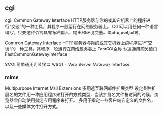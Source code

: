 ## cgi
cgi: Common Gateway Interface
HTTP服务器与你的或其它机器上的程序进行“交谈”的一种工具，其程序一般运行在网络服务器上。 
CGI可以用任何一种语言编写，只要这种语言具有标准输入、输出和环境变量。如php,perl,tcl等。

Common Gateway Interface HTTP服务器与你的或其它机器上的程序进行“交谈”的一种工具，其程序一般运行在网络服务器上
FastCGI全称 快速通用网关接口 FastCommonGatewayInterface

SCGI 简单通用网关接口
WSGI = Web Server Gateway Interface

### mime
Multipurpose Internet Mail Extensions 多用途互联网邮件扩展类型
设定某种扩展名的文件用一种应用程序来打开的方式类型，当该扩展名文件被访问的时候，浏览器会自动使用指定应用程序来打开。
多用于指定一些客户端自定义的文件名，以及一些媒体文件打开方式。